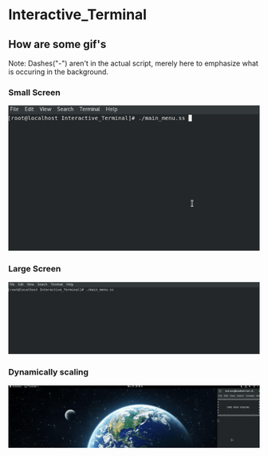 # Interactive_Terminal

## How are some gif's
Note: Dashes("-") aren't in the actual script, merely here to emphasize what is occuring in the background.

### Small Screen
![GIF small screen](https://github.com/JackFlexington/Interactive_Terminal/blob/master/images/small-with-dashes.gif)

### Large Screen
![GIF large screen](https://github.com/JackFlexington/Interactive_Terminal/blob/master/images/large-with-dashes.gif)

### Dynamically scaling
![GIF dynamic screen](https://github.com/JackFlexington/Interactive_Terminal/blob/master/images/scaling-menu.gif)
